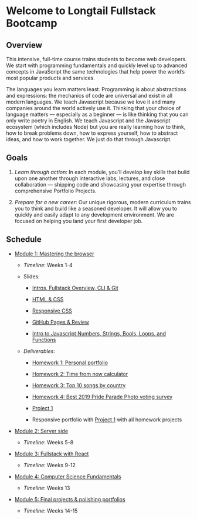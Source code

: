 # Welcome to Longtail Fullstack Bootcamp

## Overview
This intensive, full-time course trains students to become web developers. We start with programming fundamentals and quickly level up to advanced concepts in JavaScript the same technologies that help power the world’s most popular products and services.

The languages you learn matters least. Programming is about abstractions and expressions: the mechanics of code are universal and exist in all modern languages. We teach Javascript because we love it and many companies around the world actively use it. Thinking that your choice of language matters — especially as a beginner — is like thinking that you can only write poetry in English. We teach Javascript and the Javascript ecosystem (which includes Node) but you are really learning how to think, how to break problems down, how to express yourself, how to abstract ideas, and how to work together. We just do that through Javascript.

## Goals
1. *Learn through action*: In each module, you’ll develop key skills that build upon one another through interactive labs, lectures, and close collaboration — shipping code and showcasing your expertise through comprehensive Portfolio Projects.

2. *Prepare for a new career*: Our unique rigorous, modern curriculum trains you to think and build like a seasoned developer. It will allow you to quickly and easily adapt to any development environment. We are focused on helping you land your first developer job.

## Schedule

* [Module 1: Mastering the browser](./class-contents/mod-1-mastering-the-browser)
    - _Timeline_: Weeks 1-4
    - Slides:
        * [Intros, Fullstack Overview, CLI & Git  ](https://docs.google.com/presentation/d/1TfxrbzuuU5eurts-eBP6ot7-_w3rSPoN2C18win1ChE/edit?usp=sharing)

        * [HTML & CSS](https://docs.google.com/presentation/d/14_PdCWlP3p7EsZu6-TDxGMkY8DtwQ4DZBYAVa4oaq78/edit?usp=sharing)

        * [Responsive CSS](https://docs.google.com/presentation/d/1DVmYKFrz2-7Q4DJvGQFpfut09s5Tb3kL3DPEqIC_Ol4/edit?usp=sharing)

        * [GitHub Pages & Review](https://docs.google.com/presentation/d/1YtMQ3XIbu-w3K6SLSWgWfTOGEci7HIpCqxwmC23eCJ8/edit?usp=sharing)

        * [Intro to Javascript Numbers, Strings, Bools, Loops, and Functions](https://docs.google.com/presentation/d/1wxaW5oG0dp46wwVjQ9C5L_iMcWsgnqa1wDmJCtBlv5U/edit?usp=sharing)
        
    - _Deliverables_:
        * [Homework 1: Personal portfolio](./class-contents/mod-1-mastering-the-browser/01-cmd-git-html-css/deliverables/hmwk-1-personal-portfolio.md)

        * [Homework 2: Time from now calculator](./class-contents/mod-1-mastering-the-browser/02-javascript-jquery/deliverables/hmwk-2-time-from-now-calculator.md)

        * [Homework 3: Top 10 songs by country](./class-contents/mod-1-mastering-the-browser/03-api-fetch-ajax/deliverables/hmwk-3-top-10-songs-by-country.md)

        * [Homework 4: Best 2019 Pride Parade Photo voting survey](./class-contents/mod-1-mastering-the-browser/04-localstorage-firebase/deliverables/hmwk-4-best-pride-parade-photo-vote.md)

        * [Project 1](./class-contents/mod-1-mastering-the-browser/project-1/instructions.md)

        * Responsive portfolio with [Project 1](./class-contents/mod-1-mastering-the-browser/project-1/instructions.md) with all homework projects
        
* [Module 2: Server side](./class-contents/mod-2-server-side)
    - _Timeline_: Weeks 5-8

* [Module 3: Fullstack with React](./class-contents/mod-3-fullstack-with-react)
    - _Timeline_: Weeks 9-12

* [Module 4: Computer Science Fundamentals](./class-contents/mod-4-comp-science-fundamentals)
    - _Timeline_: Weeks 13

* [Module 5: Final projects & polishing portfolios](./class-contents/mod-5-final-projects-polishing-portfolios)
    - _Timeline_: Weeks 14-15

